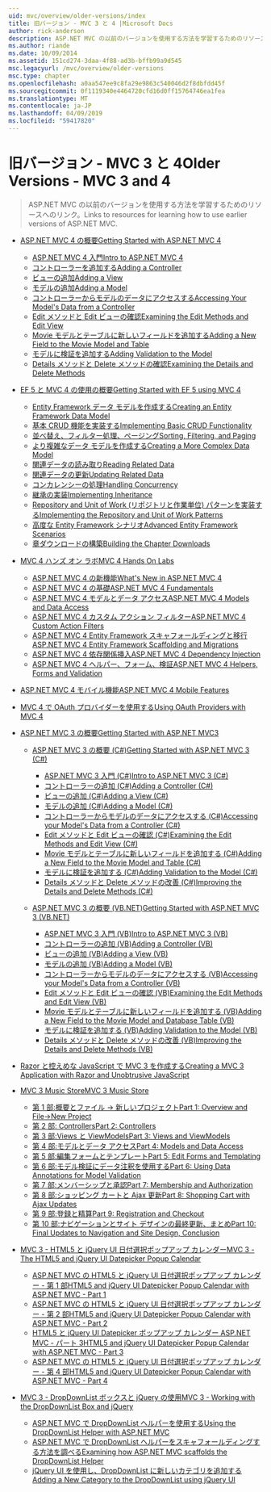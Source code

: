 ```yaml
---
uid: mvc/overview/older-versions/index
title: 旧バージョン - MVC 3 と 4 |Microsoft Docs
author: rick-anderson
description: ASP.NET MVC の以前のバージョンを使用する方法を学習するためのリソースへのリンク。
ms.author: riande
ms.date: 10/09/2014
ms.assetid: 151cd274-3daa-4f88-ad3b-bffb99a9d545
msc.legacyurl: /mvc/overview/older-versions
msc.type: chapter
ms.openlocfilehash: a0aa547ee9c8fa29e9863c540046d2f8dbfdd45f
ms.sourcegitcommit: 0f1119340e4464720cfd16d0ff15764746ea1fea
ms.translationtype: MT
ms.contentlocale: ja-JP
ms.lasthandoff: 04/09/2019
ms.locfileid: "59417820"
---
```

# <a name="older-versions---mvc-3-and-4"></a><span data-ttu-id="051a5-103">旧バージョン - MVC 3 と 4</span><span class="sxs-lookup"><span data-stu-id="051a5-103">Older Versions - MVC 3 and 4</span></span>

> <span data-ttu-id="051a5-104">ASP.NET MVC の以前のバージョンを使用する方法を学習するためのリソースへのリンク。</span><span class="sxs-lookup"><span data-stu-id="051a5-104">Links to resources for learning how to use earlier versions of ASP.NET MVC.</span></span>


- [<span data-ttu-id="051a5-105">ASP.NET MVC 4 の概要</span><span class="sxs-lookup"><span data-stu-id="051a5-105">Getting Started with ASP.NET MVC 4</span></span>](getting-started-with-aspnet-mvc4/index.md)

    - [<span data-ttu-id="051a5-106">ASP.NET MVC 4 入門</span><span class="sxs-lookup"><span data-stu-id="051a5-106">Intro to ASP.NET MVC 4</span></span>](getting-started-with-aspnet-mvc4/intro-to-aspnet-mvc-4.md)
    - [<span data-ttu-id="051a5-107">コントローラーを追加する</span><span class="sxs-lookup"><span data-stu-id="051a5-107">Adding a Controller</span></span>](getting-started-with-aspnet-mvc4/adding-a-controller.md)
    - [<span data-ttu-id="051a5-108">ビューの追加</span><span class="sxs-lookup"><span data-stu-id="051a5-108">Adding a View</span></span>](getting-started-with-aspnet-mvc4/adding-a-view.md)
    - [<span data-ttu-id="051a5-109">モデルの追加</span><span class="sxs-lookup"><span data-stu-id="051a5-109">Adding a Model</span></span>](getting-started-with-aspnet-mvc4/adding-a-model.md)
    - [<span data-ttu-id="051a5-110">コントローラーからモデルのデータにアクセスする</span><span class="sxs-lookup"><span data-stu-id="051a5-110">Accessing Your Model's Data from a Controller</span></span>](getting-started-with-aspnet-mvc4/accessing-your-models-data-from-a-controller.md)
    - [<span data-ttu-id="051a5-111">Edit メソッドと Edit ビューの確認</span><span class="sxs-lookup"><span data-stu-id="051a5-111">Examining the Edit Methods and Edit View</span></span>](getting-started-with-aspnet-mvc4/examining-the-edit-methods-and-edit-view.md)
    - [<span data-ttu-id="051a5-112">Movie モデルとテーブルに新しいフィールドを追加する</span><span class="sxs-lookup"><span data-stu-id="051a5-112">Adding a New Field to the Movie Model and Table</span></span>](getting-started-with-aspnet-mvc4/adding-a-new-field-to-the-movie-model-and-table.md)
    - [<span data-ttu-id="051a5-113">モデルに検証を追加する</span><span class="sxs-lookup"><span data-stu-id="051a5-113">Adding Validation to the Model</span></span>](getting-started-with-aspnet-mvc4/adding-validation-to-the-model.md)
    - [<span data-ttu-id="051a5-114">Details メソッドと Delete メソッドの確認</span><span class="sxs-lookup"><span data-stu-id="051a5-114">Examining the Details and Delete Methods</span></span>](getting-started-with-aspnet-mvc4/examining-the-details-and-delete-methods.md)
- [<span data-ttu-id="051a5-115">EF 5 と MVC 4 の使用の概要</span><span class="sxs-lookup"><span data-stu-id="051a5-115">Getting Started with EF 5 using MVC 4</span></span>](getting-started-with-ef-5-using-mvc-4/index.md)

    - [<span data-ttu-id="051a5-116">Entity Framework データ モデルを作成する</span><span class="sxs-lookup"><span data-stu-id="051a5-116">Creating an Entity Framework Data Model</span></span>](getting-started-with-ef-5-using-mvc-4/creating-an-entity-framework-data-model-for-an-asp-net-mvc-application.md)
    - [<span data-ttu-id="051a5-117">基本 CRUD 機能を実装する</span><span class="sxs-lookup"><span data-stu-id="051a5-117">Implementing Basic CRUD Functionality</span></span>](getting-started-with-ef-5-using-mvc-4/implementing-basic-crud-functionality-with-the-entity-framework-in-asp-net-mvc-application.md)
    - [<span data-ttu-id="051a5-118">並べ替え、フィルター処理、ページング</span><span class="sxs-lookup"><span data-stu-id="051a5-118">Sorting, Filtering, and Paging</span></span>](getting-started-with-ef-5-using-mvc-4/sorting-filtering-and-paging-with-the-entity-framework-in-an-asp-net-mvc-application.md)
    - [<span data-ttu-id="051a5-119">より複雑なデータ モデルを作成する</span><span class="sxs-lookup"><span data-stu-id="051a5-119">Creating a More Complex Data Model</span></span>](getting-started-with-ef-5-using-mvc-4/creating-a-more-complex-data-model-for-an-asp-net-mvc-application.md)
    - [<span data-ttu-id="051a5-120">関連データの読み取り</span><span class="sxs-lookup"><span data-stu-id="051a5-120">Reading Related Data</span></span>](getting-started-with-ef-5-using-mvc-4/reading-related-data-with-the-entity-framework-in-an-asp-net-mvc-application.md)
    - [<span data-ttu-id="051a5-121">関連データの更新</span><span class="sxs-lookup"><span data-stu-id="051a5-121">Updating Related Data</span></span>](getting-started-with-ef-5-using-mvc-4/updating-related-data-with-the-entity-framework-in-an-asp-net-mvc-application.md)
    - [<span data-ttu-id="051a5-122">コンカレンシーの処理</span><span class="sxs-lookup"><span data-stu-id="051a5-122">Handling Concurrency</span></span>](getting-started-with-ef-5-using-mvc-4/handling-concurrency-with-the-entity-framework-in-an-asp-net-mvc-application.md)
    - [<span data-ttu-id="051a5-123">継承の実装</span><span class="sxs-lookup"><span data-stu-id="051a5-123">Implementing Inheritance</span></span>](getting-started-with-ef-5-using-mvc-4/implementing-inheritance-with-the-entity-framework-in-an-asp-net-mvc-application.md)
    - [<span data-ttu-id="051a5-124">Repository and Unit of Work (リポジトリと作業単位) パターンを実装する</span><span class="sxs-lookup"><span data-stu-id="051a5-124">Implementing the Repository and Unit of Work Patterns</span></span>](getting-started-with-ef-5-using-mvc-4/implementing-the-repository-and-unit-of-work-patterns-in-an-asp-net-mvc-application.md)
    - [<span data-ttu-id="051a5-125">高度な Entity Framework シナリオ</span><span class="sxs-lookup"><span data-stu-id="051a5-125">Advanced Entity Framework Scenarios</span></span>](getting-started-with-ef-5-using-mvc-4/advanced-entity-framework-scenarios-for-an-mvc-web-application.md)
    - [<span data-ttu-id="051a5-126">章ダウンロードの構築</span><span class="sxs-lookup"><span data-stu-id="051a5-126">Building the Chapter Downloads</span></span>](getting-started-with-ef-5-using-mvc-4/building-the-ef5-mvc4-chapter-downloads.md)
- [<span data-ttu-id="051a5-127">MVC 4 ハンズ オン ラボ</span><span class="sxs-lookup"><span data-stu-id="051a5-127">MVC 4 Hands On Labs</span></span>](hands-on-labs/index.md)

    - [<span data-ttu-id="051a5-128">ASP.NET MVC 4 の新機能</span><span class="sxs-lookup"><span data-stu-id="051a5-128">What's New in ASP.NET MVC 4</span></span>](hands-on-labs/whats-new-in-aspnet-mvc-4.md)
    - [<span data-ttu-id="051a5-129">ASP.NET MVC 4 の基礎</span><span class="sxs-lookup"><span data-stu-id="051a5-129">ASP.NET MVC 4 Fundamentals</span></span>](hands-on-labs/aspnet-mvc-4-fundamentals.md)
    - [<span data-ttu-id="051a5-130">ASP.NET MVC 4 モデルとデータ アクセス</span><span class="sxs-lookup"><span data-stu-id="051a5-130">ASP.NET MVC 4 Models and Data Access</span></span>](hands-on-labs/aspnet-mvc-4-models-and-data-access.md)
    - [<span data-ttu-id="051a5-131">ASP.NET MVC 4 カスタム アクション フィルター</span><span class="sxs-lookup"><span data-stu-id="051a5-131">ASP.NET MVC 4 Custom Action Filters</span></span>](hands-on-labs/aspnet-mvc-4-custom-action-filters.md)
    - [<span data-ttu-id="051a5-132">ASP.NET MVC 4 Entity Framework スキャフォールディングと移行</span><span class="sxs-lookup"><span data-stu-id="051a5-132">ASP.NET MVC 4 Entity Framework Scaffolding and Migrations</span></span>](hands-on-labs/aspnet-mvc-4-entity-framework-scaffolding-and-migrations.md)
    - [<span data-ttu-id="051a5-133">ASP.NET MVC 4 依存関係挿入</span><span class="sxs-lookup"><span data-stu-id="051a5-133">ASP.NET MVC 4 Dependency Injection</span></span>](hands-on-labs/aspnet-mvc-4-dependency-injection.md)
    - [<span data-ttu-id="051a5-134">ASP.NET MVC 4 ヘルパー、フォーム、検証</span><span class="sxs-lookup"><span data-stu-id="051a5-134">ASP.NET MVC 4 Helpers, Forms and Validation</span></span>](hands-on-labs/aspnet-mvc-4-helpers-forms-and-validation.md)
- [<span data-ttu-id="051a5-135">ASP.NET MVC 4 モバイル機能</span><span class="sxs-lookup"><span data-stu-id="051a5-135">ASP.NET MVC 4 Mobile Features</span></span>](aspnet-mvc-4-mobile-features.md)
- [<span data-ttu-id="051a5-136">MVC 4 で OAuth プロバイダーを使用する</span><span class="sxs-lookup"><span data-stu-id="051a5-136">Using OAuth Providers with MVC 4</span></span>](using-oauth-providers-with-mvc.md)
- [<span data-ttu-id="051a5-137">ASP.NET MVC 3 の概要</span><span class="sxs-lookup"><span data-stu-id="051a5-137">Getting Started with ASP.NET MVC3</span></span>](getting-started-with-aspnet-mvc3/index.md)

    - [<span data-ttu-id="051a5-138">ASP.NET MVC 3 の概要 (C#)</span><span class="sxs-lookup"><span data-stu-id="051a5-138">Getting Started with ASP.NET MVC 3 (C#)</span></span>](getting-started-with-aspnet-mvc3/cs/index.md)

        - [<span data-ttu-id="051a5-139">ASP.NET MVC 3 入門 (C#)</span><span class="sxs-lookup"><span data-stu-id="051a5-139">Intro to ASP.NET MVC 3 (C#)</span></span>](getting-started-with-aspnet-mvc3/cs/intro-to-aspnet-mvc-3.md)
        - [<span data-ttu-id="051a5-140">コントローラーの追加 (C#)</span><span class="sxs-lookup"><span data-stu-id="051a5-140">Adding a Controller (C#)</span></span>](getting-started-with-aspnet-mvc3/cs/adding-a-controller.md)
        - [<span data-ttu-id="051a5-141">ビューの追加 (C#)</span><span class="sxs-lookup"><span data-stu-id="051a5-141">Adding a View (C#)</span></span>](getting-started-with-aspnet-mvc3/cs/adding-a-view.md)
        - [<span data-ttu-id="051a5-142">モデルの追加 (C#)</span><span class="sxs-lookup"><span data-stu-id="051a5-142">Adding a Model (C#)</span></span>](getting-started-with-aspnet-mvc3/cs/adding-a-model.md)
        - [<span data-ttu-id="051a5-143">コントローラーからモデルのデータにアクセスする (C#)</span><span class="sxs-lookup"><span data-stu-id="051a5-143">Accessing your Model's Data from a Controller (C#)</span></span>](getting-started-with-aspnet-mvc3/cs/accessing-your-models-data-from-a-controller.md)
        - [<span data-ttu-id="051a5-144">Edit メソッドと Edit ビューの確認 (C#)</span><span class="sxs-lookup"><span data-stu-id="051a5-144">Examining the Edit Methods and Edit View (C#)</span></span>](getting-started-with-aspnet-mvc3/cs/examining-the-edit-methods-and-edit-view.md)
        - [<span data-ttu-id="051a5-145">Movie モデルとテーブルに新しいフィールドを追加する (C#)</span><span class="sxs-lookup"><span data-stu-id="051a5-145">Adding a New Field to the Movie Model and Table (C#)</span></span>](getting-started-with-aspnet-mvc3/cs/adding-a-new-field.md)
        - [<span data-ttu-id="051a5-146">モデルに検証を追加する (C#)</span><span class="sxs-lookup"><span data-stu-id="051a5-146">Adding Validation to the Model (C#)</span></span>](getting-started-with-aspnet-mvc3/cs/adding-validation-to-the-model.md)
        - [<span data-ttu-id="051a5-147">Details メソッドと Delete メソッドの改善 (C#)</span><span class="sxs-lookup"><span data-stu-id="051a5-147">Improving the Details and Delete Methods (C#)</span></span>](getting-started-with-aspnet-mvc3/cs/improving-the-details-and-delete-methods.md)
    - [<span data-ttu-id="051a5-148">ASP.NET MVC 3 の概要 (VB.NET)</span><span class="sxs-lookup"><span data-stu-id="051a5-148">Getting Started with ASP.NET MVC 3 (VB.NET)</span></span>](getting-started-with-aspnet-mvc3/vb/index.md)

        - [<span data-ttu-id="051a5-149">ASP.NET MVC 3 入門 (VB)</span><span class="sxs-lookup"><span data-stu-id="051a5-149">Intro to ASP.NET MVC 3 (VB)</span></span>](getting-started-with-aspnet-mvc3/vb/intro-to-aspnet-mvc-3.md)
        - [<span data-ttu-id="051a5-150">コントローラーの追加 (VB)</span><span class="sxs-lookup"><span data-stu-id="051a5-150">Adding a Controller (VB)</span></span>](getting-started-with-aspnet-mvc3/vb/adding-a-controller.md)
        - [<span data-ttu-id="051a5-151">ビューの追加 (VB)</span><span class="sxs-lookup"><span data-stu-id="051a5-151">Adding a View (VB)</span></span>](getting-started-with-aspnet-mvc3/vb/adding-a-view.md)
        - [<span data-ttu-id="051a5-152">モデルの追加 (VB)</span><span class="sxs-lookup"><span data-stu-id="051a5-152">Adding a Model (VB)</span></span>](getting-started-with-aspnet-mvc3/vb/adding-a-model.md)
        - [<span data-ttu-id="051a5-153">コントローラーからモデルのデータにアクセスする (VB)</span><span class="sxs-lookup"><span data-stu-id="051a5-153">Accessing your Model's Data from a Controller (VB)</span></span>](getting-started-with-aspnet-mvc3/vb/accessing-your-models-data-from-a-controller.md)
        - [<span data-ttu-id="051a5-154">Edit メソッドと Edit ビューの確認 (VB)</span><span class="sxs-lookup"><span data-stu-id="051a5-154">Examining the Edit Methods and Edit View (VB)</span></span>](getting-started-with-aspnet-mvc3/vb/examining-the-edit-methods-and-edit-view.md)
        - [<span data-ttu-id="051a5-155">Movie モデルとテーブルに新しいフィールドを追加する (VB)</span><span class="sxs-lookup"><span data-stu-id="051a5-155">Adding a New Field to the Movie Model and Database Table (VB)</span></span>](getting-started-with-aspnet-mvc3/vb/adding-a-new-field.md)
        - [<span data-ttu-id="051a5-156">モデルに検証を追加する (VB)</span><span class="sxs-lookup"><span data-stu-id="051a5-156">Adding Validation to the Model (VB)</span></span>](getting-started-with-aspnet-mvc3/vb/adding-validation-to-the-model.md)
        - [<span data-ttu-id="051a5-157">Details メソッドと Delete メソッドの改善 (VB)</span><span class="sxs-lookup"><span data-stu-id="051a5-157">Improving the Details and Delete Methods (VB)</span></span>](getting-started-with-aspnet-mvc3/vb/improving-the-details-and-delete-methods.md)
- [<span data-ttu-id="051a5-158">Razor と控えめな JavaScript で MVC 3 を作成する</span><span class="sxs-lookup"><span data-stu-id="051a5-158">Creating a MVC 3 Application with Razor and Unobtrusive JavaScript</span></span>](creating-a-mvc-3-application-with-razor-and-unobtrusive-javascript.md)
- [<span data-ttu-id="051a5-159">MVC 3 Music Store</span><span class="sxs-lookup"><span data-stu-id="051a5-159">MVC 3 Music Store</span></span>](mvc-music-store/index.md)

    - [<span data-ttu-id="051a5-160">第 1 部:概要とファイル -> 新しいプロジェクト</span><span class="sxs-lookup"><span data-stu-id="051a5-160">Part 1: Overview and File->New Project</span></span>](mvc-music-store/mvc-music-store-part-1.md)
    - [<span data-ttu-id="051a5-161">第 2 部: Controllers</span><span class="sxs-lookup"><span data-stu-id="051a5-161">Part 2: Controllers</span></span>](mvc-music-store/mvc-music-store-part-2.md)
    - [<span data-ttu-id="051a5-162">第 3 部:Views と ViewModels</span><span class="sxs-lookup"><span data-stu-id="051a5-162">Part 3: Views and ViewModels</span></span>](mvc-music-store/mvc-music-store-part-3.md)
    - [<span data-ttu-id="051a5-163">第 4 部:モデルとデータ アクセス</span><span class="sxs-lookup"><span data-stu-id="051a5-163">Part 4: Models and Data Access</span></span>](mvc-music-store/mvc-music-store-part-4.md)
    - [<span data-ttu-id="051a5-164">第 5 部:編集フォームとテンプレート</span><span class="sxs-lookup"><span data-stu-id="051a5-164">Part 5: Edit Forms and Templating</span></span>](mvc-music-store/mvc-music-store-part-5.md)
    - [<span data-ttu-id="051a5-165">第 6 部:モデル検証にデータ注釈を使用する</span><span class="sxs-lookup"><span data-stu-id="051a5-165">Part 6: Using Data Annotations for Model Validation</span></span>](mvc-music-store/mvc-music-store-part-6.md)
    - [<span data-ttu-id="051a5-166">第 7 部:メンバーシップと承認</span><span class="sxs-lookup"><span data-stu-id="051a5-166">Part 7: Membership and Authorization</span></span>](mvc-music-store/mvc-music-store-part-7.md)
    - [<span data-ttu-id="051a5-167">第 8 部:ショッピング カートと Ajax 更新</span><span class="sxs-lookup"><span data-stu-id="051a5-167">Part 8: Shopping Cart with Ajax Updates</span></span>](mvc-music-store/mvc-music-store-part-8.md)
    - [<span data-ttu-id="051a5-168">第 9 部:登録と精算</span><span class="sxs-lookup"><span data-stu-id="051a5-168">Part 9: Registration and Checkout</span></span>](mvc-music-store/mvc-music-store-part-9.md)
    - [<span data-ttu-id="051a5-169">第 10 部:ナビゲーションとサイト デザインの最終更新、まとめ</span><span class="sxs-lookup"><span data-stu-id="051a5-169">Part 10: Final Updates to Navigation and Site Design, Conclusion</span></span>](mvc-music-store/mvc-music-store-part-10.md)
- [<span data-ttu-id="051a5-170">MVC 3 - HTML5 と jQuery UI 日付選択ポップアップ カレンダー</span><span class="sxs-lookup"><span data-stu-id="051a5-170">MVC 3 - The HTML5 and jQuery UI Datepicker Popup Calendar</span></span>](using-the-html5-and-jquery-ui-datepicker-popup-calendar-with-aspnet-mvc/index.md)

    - [<span data-ttu-id="051a5-171">ASP.NET MVC の HTML5 と jQuery UI 日付選択ポップアップ カレンダー - 第 1 部</span><span class="sxs-lookup"><span data-stu-id="051a5-171">HTML5 and jQuery UI Datepicker Popup Calendar with ASP.NET MVC - Part 1</span></span>](using-the-html5-and-jquery-ui-datepicker-popup-calendar-with-aspnet-mvc/using-the-html5-and-jquery-ui-datepicker-popup-calendar-with-aspnet-mvc-part-1.md)
    - [<span data-ttu-id="051a5-172">ASP.NET MVC の HTML5 と jQuery UI 日付選択ポップアップ カレンダー - 第 2 部</span><span class="sxs-lookup"><span data-stu-id="051a5-172">HTML5 and jQuery UI Datepicker Popup Calendar with ASP.NET MVC - Part 2</span></span>](using-the-html5-and-jquery-ui-datepicker-popup-calendar-with-aspnet-mvc/using-the-html5-and-jquery-ui-datepicker-popup-calendar-with-aspnet-mvc-part-2.md)
    - [<span data-ttu-id="051a5-173">HTML5 と jQuery UI Datepicker ポップアップ カレンダー ASP.NET MVC - パート 3</span><span class="sxs-lookup"><span data-stu-id="051a5-173">HTML5 and jQuery UI Datepicker Popup Calendar with ASP.NET MVC - Part 3</span></span>](using-the-html5-and-jquery-ui-datepicker-popup-calendar-with-aspnet-mvc/using-the-html5-and-jquery-ui-datepicker-popup-calendar-with-aspnet-mvc-part-3.md)
    - [<span data-ttu-id="051a5-174">ASP.NET MVC の HTML5 と jQuery UI 日付選択ポップアップ カレンダー - 第 4 部</span><span class="sxs-lookup"><span data-stu-id="051a5-174">HTML5 and jQuery UI Datepicker Popup Calendar with ASP.NET MVC - Part 4</span></span>](using-the-html5-and-jquery-ui-datepicker-popup-calendar-with-aspnet-mvc/using-the-html5-and-jquery-ui-datepicker-popup-calendar-with-aspnet-mvc-part-4.md)
- [<span data-ttu-id="051a5-175">MVC 3 - DropDownList ボックスと jQuery の使用</span><span class="sxs-lookup"><span data-stu-id="051a5-175">MVC 3 - Working with the DropDownList Box and jQuery</span></span>](working-with-the-dropdownlist-box-and-jquery/index.md)

    - [<span data-ttu-id="051a5-176">ASP.NET MVC で DropDownList ヘルパーを使用する</span><span class="sxs-lookup"><span data-stu-id="051a5-176">Using the DropDownList Helper with ASP.NET MVC</span></span>](working-with-the-dropdownlist-box-and-jquery/using-the-dropdownlist-helper-with-aspnet-mvc.md)
    - [<span data-ttu-id="051a5-177">ASP.NET MVC で DropDownList ヘルパーをスキャフォールディングする方法を調べる</span><span class="sxs-lookup"><span data-stu-id="051a5-177">Examining how ASP.NET MVC scaffolds the DropDownList Helper</span></span>](working-with-the-dropdownlist-box-and-jquery/examining-how-aspnet-mvc-scaffolds-the-dropdownlist-helper.md)
    - [<span data-ttu-id="051a5-178">jQuery UI を使用し、DropDownList に新しいカテゴリを追加する</span><span class="sxs-lookup"><span data-stu-id="051a5-178">Adding a New Category to the DropDownList using jQuery UI</span></span>](working-with-the-dropdownlist-box-and-jquery/adding-a-new-category-to-the-dropdownlist-using-jquery-ui.md)
